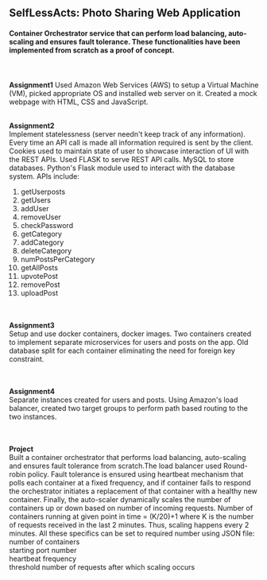 <h2>SelfLessActs: Photo Sharing Web Application</h2>  
<h4>Container Orchestrator service that can perform load balancing, auto-scaling and ensures fault tolerance. These functionalities have been implemented from scratch as a proof of concept.</h4>  
<br></br>  
<b>Assignment1</b>  
Used Amazon Web Services (AWS) to setup a Virtual Machine (VM), picked appropriate OS and installed web server on it. Created a mock webpage with HTML, CSS and JavaScript.  
<br></br>  

<b>Assignment2</b>  
Implement statelessness (server needn't keep track of any information). Every time an API call is made all information required is sent by the client. Cookies used to maintain state of user to showcase interaction of UI with the REST APIs. Used FLASK to serve REST API calls. MySQL to store databases. Python's Flask module used to interact with the database system. 
APIs include:  
1. getUserposts  
2. getUsers  
3. addUser  
4. removeUser  
5. checkPassword  
6. getCategory  
7. addCategory  
8. deleteCategory  
9. numPostsPerCategory  
10. getAllPosts  
11. upvotePost   
12. removePost  
13. uploadPost  
<br></br>  

<b>Assignment3</b>  
Setup and use docker containers, docker images. Two containers created to implement separate microservices for users and posts on the app. Old database split for each container eliminating the need for foreign key constraint.  
<br></br>  

<b>Assignment4</b>  
Separate instances created for users and posts.
Using Amazon's load balancer, created two target groups to perform path based routing to the two instances.  
<br></br>  

<b>Project</b>  
Built a container orchestrator that performs load balancing, auto-scaling and ensures fault tolerance from scratch.The load balancer used Round-robin policy. Fault tolerance is ensured using heartbeat mechanism that polls each container at a fixed frequency, and if container fails to respond the orchestrator initiates a replacement of that container with a healthy new container. Finally, the auto-scaler dynamically scales the number of containers up or down based on number of incoming requests. Number of containers running at given point in time = (K/20)+1 where K is the number of requests received in the last 2 minutes. Thus, scaling happens every 2 minutes.
All these specifics can be set to required number using JSON file:  
number of containers  
starting port number  
heartbeat frequency  
threshold number of requests after which scaling occurs  


<br></br>  
<br></br>  
